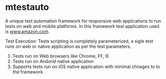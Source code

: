 # mtestauto

A unique test automation framework for responsive web applications to run tests on web and mobile platforms.
In this framework test application used is www.amazon.com.

Test Execution: Tests scripting is completely parameterized, a sigle test runs on web or native application as per the test parameters.

1) Tests run on Web browsers like Chrome, FF, IE
2) Tests run on Andorid native application
3) Supports tests run on iOS native application with minimal chnages to to the framework.


